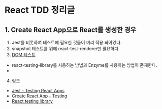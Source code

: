 # React TDD 정리글

## 1. Create React App으로 React를 생성한 경우
1. Jest를 비롯하여 테스트에 필요한 것들이 미리 적용 되어있다.
2. snapshot 테스트를 위해 react-test-renderer만 필요하다.
3. [DOM 테스트](https://jestjs.io/docs/en/tutorial-react#dom-testing, "DOM 테스트")
* react-testing-library를 사용하는 방법과 Enzyme를 사용하는 방법이 존재한다.
* 

4. 링크
* [Jest - Testing React Apps](https://jestjs.io/docs/en/tutorial-react, "Jest - Testing React Apps")
* [Create React App - Testing](https://create-react-app.dev/docs/running-tests/#docsNav, "Create React App - Testing")
* [React testing library](https://testing-library.com/docs/react-testing-library/intro, "React testing library")
